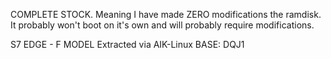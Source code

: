 COMPLETE STOCK.
 Meaning I have made ZERO modifications the ramdisk. It probably won't boot on it's own and will probably require modifications.

S7 EDGE - F MODEL Extracted via AIK-Linux
BASE: DQJ1
